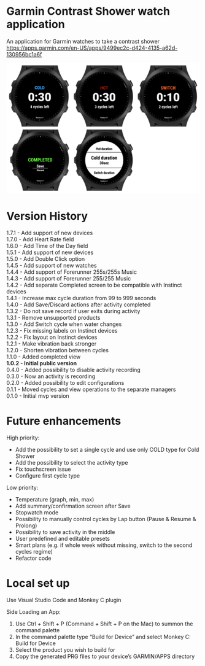 # Garmin Contrast Shower watch application

An application for Garmin watches to take a contrast shower  
https://apps.garmin.com/en-US/apps/9499ec2c-d424-4135-a62d-130956bc1a6f

![Samples](screenshots/cover.png)

# Version History

1.7.1 - Add support of new devices  
1.7.0 - Add Heart Rate field  
1.6.0 - Add Time of the Day field  
1.5.1 - Add support of new devices  
1.5.0 - Add Double Click option  
1.4.5 - Add support of new watches  
1.4.4 - Add support of Forerunner 255s/255s Music  
1.4.3 - Add support of Forerunner 255/255 Music  
1.4.2 - Add separate Completed screen to be compatible with Instinct devices  
1.4.1 - Increase max cycle duration from 99 to 999 seconds  
1.4.0 - Add Save/Discard actions after activity completed  
1.3.2 - Do not save record if user exits during activity  
1.3.1 - Remove unsupported products  
1.3.0 - Add Switch cycle when water changes  
1.2.3 - Fix missing labels on Instinct devices  
1.2.2 - Fix layout on Instinct devices  
1.2.1 - Make vibration back stronger  
1.2.0 - Shorten vibration between cycles  
1.1.0 - Added completed view  
**1.0.2 - Initial public version**  
0.4.0 - Added possibility to disable activity recording  
0.3.0 - Now an activity is recording  
0.2.0 - Added possibility to edit configurations  
0.1.1 - Moved cycles and view operations to the separate managers  
0.1.0 - Initial mvp version

# Future enhancements

High priority:

- Add the possibility to set a single cycle and use only COLD type for Cold Shower
- Add the possibility to select the activity type
- Fix touchscreen issue
- Configure first cycle type

Low priority:

- Temperature (graph, min, max)
- Add summary/confirmation screen after Save
- Stopwatch mode
- Possibility to manually control cycles by Lap button (Pause & Resume & Prolong)
- Possibility to save activity in the middle
- User predefined and editable presets
- Smart plans (e.g. if whole week without missing, switch to the second cycles regime)
- Refactor code

# Local set up

Use Visual Studio Code and Monkey C plugin

Side Loading an App:

1. Use Ctrl + Shift + P (Command + Shift + P on the Mac) to summon the command palette
2. In the command palette type “Build for Device” and select Monkey C: Build for Device
3. Select the product you wish to build for
4. Copy the generated PRG files to your device’s GARMIN/APPS directory
